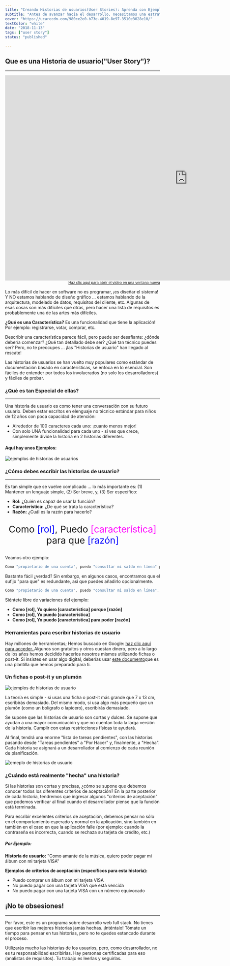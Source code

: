 ```yaml
---
title: "Creando Historias de usuarios(User Stories): Aprenda con Ejemplos de Historias de Usuarios"
subtitle: "Antes de avanzar hacia el desarrollo, necesitamos una estrategia (Historias de usuarios). Aprende con ejemplos de historias de usuarios. Es la actividad más infravalorada en el ciclo de desarrollo de software y representa el 70% de las razones por las que los proyectos no se entregan a tiempo.."
cover: "https://ucarecdn.com/980ce2e0-b73e-4019-8e97-3510e3028e10/"
textColor: "white"
date: "2018-11-13"
tags: ["user story"]
status: "published"

---
```


## Que es una Historia de usuario("User Story")?
***

<iframe width="1185" height="667" src="https://www.youtube.com/embed/LGeDZmrWwsw" frameborder="0" allow="accelerometer; autoplay; encrypted-media; gyroscope; picture-in-picture" allowfullscreen></iframe>

<div align="right"><small><a href="https://www.youtube.com/embed/LGeDZmrWwsw">Haz clic aquí para abrir el video en una ventana nueva</a></small></div>

Lo más difícil de hacer en software no es programar, ¡es diseñar el sistema! Y NO estamos hablando de diseño gráfico ... estamos hablando de la arquitectura, modelado de datos, requisitos del cliente, etc. Algunas de esas cosas son más difíciles que otras, pero hacer una lista de requisitos es probablemente una de las artes más difíciles.

**¿Qué es una Característica?** Es una funcionalidad que tiene la aplicación! Por ejemplo: registrarse, votar, comprar, etc.

Describir una característica parece fácil, pero puede ser desafiante: ¿dónde debería comenzar? ¿Qué tan detallado debe ser? ¿Qué tan técnico puedes ser? Pero, no te preocupes ... ¡las "Historias de usuario" han llegado al rescate!

Las historias de usuarios se han vuelto muy populares como estándar de documentación basado en características, se enfoca en lo esencial. Son fáciles de entender por todos los involucrados (no solo los desarrolladores) y fáciles de probar.

### ¿Qué es tan Especial de ellas?
***

Una historia de usuario es como tener una conversación con su futuro usuario. Deben estar escritos en elenguaje no técnico estándar para niños de 12 años con poca capacidad de atención:

+ Alrededor de 100 caracteres cada uno: ¡cuanto menos mejor!
+ Con solo UNA funcionalidad para cada uno - si ves que crece, simplemente divide la historia en 2 historias diferentes.

#### Aquí hay unos Ejemplos:

![ejemplos de historias de usuarios](https://ucarecdn.com/032a818d-e4d7-4276-8195-ce5d8a3edcf6/)

### ¿Cómo debes escribir las historias de usuario?
***

Es tan simple que se vuelve complicado ... lo más importante es: (1) Mantener un lenguaje simple, (2) Ser breve, y, (3) Ser específico:

+ **Rol:**  ¿Quién es capaz de usar la función?
+ **Característica:** ¿De qué se trata la característica?
+ **Razón:**  ¿Cuál es la razón para hacerlo?

<p align="center"; style= "font-size:30px" > Como <font color="blue">[rol]</font>, Puedo <font color="#ff00ff">[característica]</font> para que <font color="blue">[razón]</font></p>

Veamos otro ejemplo:
```jsx
Como "propietario de una cuenta", puedo "consultar mi saldo en línea" para "mantener un saldo diario las 24 horas del día".
```

Bastante fácil ¿verdad? Sin embargo, en algunos casos, encontramos que el sufijo "para que" es redundante, así que puedes añadirlo opcionalmente.

```jsx
Como "propietario de una cuenta", puedo "consultar mi saldo en línea".
```

Siéntete libre de variaciones del ejemplo:

+ **Como [rol], Yo quiero [característica] porque [razón]**
+ **Como [rol], Yo puedo [característica]**
+ **Como [rol], Yo puedo [característica] para poder [razón]**

### Herramientas para escribir historias de usuario

Hay millones de herramientas; Hemos buscado en Google: [haz clic aquí para acceder. ](http://lmgtfy.com/?q=free+tools+to+write+user+stories)Algunos son gratuitos y otros cuestan dinero, pero a lo largo de los años hemos decidido hacerlos nosotros mismos utilizando fichas o post-it. Si insistes en usar algo digital, deberías usar [este documento](https://docs.google.com/spreadsheets/d/1Lj6NBXGLgAY-dyCHkVQIJdG6IbqrGRw6p6k3q-jb7tE/edit?usp=sharing)que es una plantilla que hemos preparado para ti.

### Un fichas o post-it y un plumón

![ejemplos de historias de usuario](https://ucarecdn.com/94f4a28c-a93c-4e05-9f86-ce64abc2ff7b/)

La teoría es simple - si usas una ficha o post-it más grande que 7 x 13 cm, escribirás demasiado. Del mismo modo, si usa algo más pequeño que un plumón (como un bolígrafo o lapicero), escribirás demasiado.

Se supone que las historias de usuario son cortas y dulces. Se supone que ayudan a una mayor comunicación y que no cuentan toda la larga versión de la historia. Cumplir con estas restricciones físicas te ayudará.

Al final, tendrá una enorme "lista de tareas pendientes", con las historias pasando desde "Tareas pendientes" a "Por Hacer" y, finalmente, a "Hecha". Cada historia se asignará a un desarrollador al comienzo de cada reunión de planificación.

![emeplo de historias de usuario](https://ucarecdn.com/faaa70b0-5343-43f0-8565-994c9b40ab8b/)

### ¿Cuándo está realmente "hecha" una historia?

Si las historias son cortas y precisas, ¿cómo se supone que debemos conocer todos los diferentes criterios de aceptación? En la parte posterior de cada historia, tendremos que ingresar algunos "criterios de aceptación" que podemos verificar al final cuando el desarrollador piense que la función está terminada.

Para escribir excelentes criterios de aceptación, debemos pensar no sólo en el comportamiento esperado y normal en la aplicación, sino también en también en el caso en que la aplicación falle (por ejemplo: cuando la contraseña es incorrecta, cuando se rechaza su tarjeta de crédito, etc.) 

##### Por Ejemplo:

**Historia de usuario:**
"Como amante de la música, quiero poder pagar mi álbum con mi tarjeta VISA"

**Ejemplos de criterios de aceptación (específicos para esta historia):**

+ Puedo comprar un álbum con mi tarjeta VISA
+ No puedo pagar con una tarjeta VISA que está vencida
+ No puedo pagar con una tarjeta VISA con un número equivocado

## ¡No te obsesiones!
***

Por favor, este es un programa sobre desarrollo web full stack. No tienes que escribir las mejores historias jamás hechas. ¡Inténtalo! Tómate un tiempo para pensar en tus historias, pero no te quedes estancado durante el proceso.

Utilizarás mucho las historias de los usuarios, pero, como desarrollador, no es tu responsabilidad escribirlas. Hay personas certificadas para eso (analistas de requisitos). Tu trabajo es leerlas y seguirlas.
























